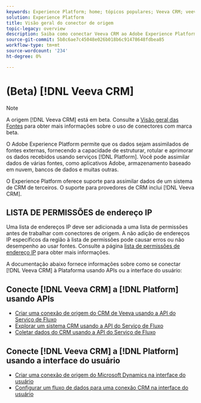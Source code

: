 ```yaml
---
keywords: Experience Platform; home; tópicos populares; Veeva CRM; veeva crm; veeva; crm
solution: Experience Platform
title: Visão geral do conector de origem
topic-legacy: overview
description: Saiba como conectar Veeva CRM ao Adobe Experience Platform usando APIs ou a interface do usuário.
source-git-commit: 5b8c6ae7c45048e026b018b6c91478648fdbea85
workflow-type: tm+mt
source-wordcount: '234'
ht-degree: 0%

---
```


# (Beta) [!DNL Veeva CRM]

>[!NOTE]
>
>A origem [!DNL Veeva CRM] está em beta. Consulte a [Visão geral das Fontes](../../home.md#terms-and-conditions) para obter mais informações sobre o uso de conectores com marca beta.

O Adobe Experience Platform permite que os dados sejam assimilados de fontes externas, fornecendo a capacidade de estruturar, rotular e aprimorar os dados recebidos usando serviços [!DNL Platform]. Você pode assimilar dados de várias fontes, como aplicativos Adobe, armazenamento baseado em nuvem, bancos de dados e muitas outras.

O Experience Platform oferece suporte para assimilar dados de um sistema de CRM de terceiros. O suporte para provedores de CRM inclui [!DNL Veeva CRM].

## LISTA DE PERMISSÕES de endereço IP

Uma lista de endereços IP deve ser adicionada a uma lista de permissões antes de trabalhar com conectores de origem. A não adição de endereços IP específicos da região à lista de permissões pode causar erros ou não desempenho ao usar fontes. Consulte a página [lista de permissões de endereço IP](../../ip-address-allow-list.md) para obter mais informações.

A documentação abaixo fornece informações sobre como se conectar [!DNL Veeva CRM] à Plataforma usando APIs ou a interface do usuário:

## Conecte [!DNL Veeva CRM] a [!DNL Platform] usando APIs

- [Criar uma conexão de origem do CRM de Veeva usando a API do Serviço de Fluxo](../../tutorials/api/create/crm/veeva.md)
- [Explorar um sistema CRM usando a API do Serviço de Fluxo](../../tutorials/api/explore/crm.md)
- [Coletar dados do CRM usando a API do Serviço de Fluxo](../../tutorials/api/collect/crm.md)

## Conecte [!DNL Veeva CRM] a [!DNL Platform] usando a interface do usuário

- [Criar uma conexão de origem do Microsoft Dynamics na interface do usuário](../../tutorials/ui/create/crm/veeva.md)
- [Configurar um fluxo de dados para uma conexão CRM na interface do usuário](../../tutorials/ui/dataflow/crm.md)